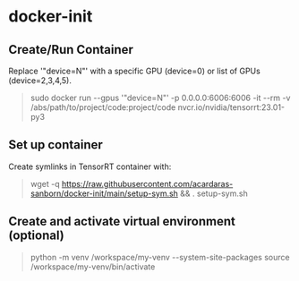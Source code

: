# docker-init

## Create/Run Container
Replace '"device=N"' with a specific GPU (device=0) or list of GPUs (device=2,3,4,5).
> sudo docker run --gpus '"device=N"' -p 0.0.0.0:6006:6006 -it --rm -v /abs/path/to/project/code:project/code nvcr.io/nvidia/tensorrt:23.01-py3


## Set up container
Create symlinks in TensorRT container with:
> wget -q https://raw.githubusercontent.com/acardaras-sanborn/docker-init/main/setup-sym.sh && . setup-sym.sh


## Create and activate virtual environment (optional)
> python -m venv /workspace/my-venv --system-site-packages
> source /workspace/my-venv/bin/activate
